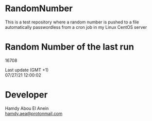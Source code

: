 # RandomNumber    
This is a test repository where a random number is pushed to a file automatically passwordless from a cron job in my Linux CentOS server    
# Random Number of the last run   
16708
      
Last update (GMT +1)    
07/27/21 12:00:02
# Developer    
Hamdy Abou El Anein   
hamdy.aea@protonmail.com

